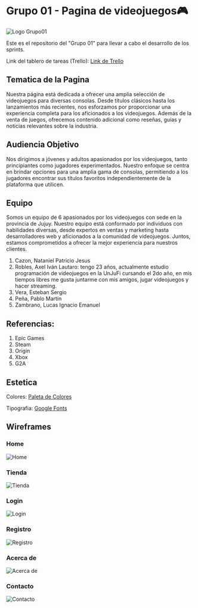# Grupo 01 - Pagina de videojuegos🎮
![Logo Grupo01](https://github.com/LucasIzetta/Grupo1-DH/blob/main/Design/Logo_Grupo01.png)

Este es el repositorio del "Grupo 01" para llevar a cabo el desarrollo de los sprints.

Link del tablero de tareas (Trello): [Link de Trello](https://trello.com/b/P5tUiHOL/grupo1proyecto)

## Tematica de la Pagina
Nuestra página está dedicada a ofrecer una amplia selección de videojuegos para diversas consolas. Desde títulos clásicos hasta los lanzamientos más recientes,
nos esforzamos por proporcionar una experiencia completa para los aficionados a los videojuegos.
Además de la venta de juegos, ofrecemos contenido adicional como reseñas, guías y noticias relevantes sobre la industria.

## Audiencia Objetivo
Nos dirigimos a jóvenes y adultos apasionados por los videojuegos, tanto principiantes como jugadores experimentados.
Nuestro enfoque se centra en brindar opciones para una amplia gama de consolas, permitiendo a los jugadores encontrar sus títulos favoritos independientemente de la plataforma que utilicen.

## Equipo
Somos un equipo de 6 apasionados por los videojuegos con sede en la provincia de Jujuy. Nuestro equipo está conformado por individuos con habilidades diversas, desde expertos en ventas y marketing hasta desarrolladores web y aficionados a la comunidad de videojuegos. Juntos, estamos comprometidos a ofrecer la mejor experiencia para nuestros clientes.

1) Cazon, Nataniel Patricio Jesus
2) Robles, Axel Iván Lautaro: tengo 23 años, actualmente estudio programación de videojuegos en la UnJuFi cursando el 2do año, en mis tiempos libres me gusta juntarme con mis amigos, jugar videojuegos y hacer streaming.
3) Vera, Esteban Sergio
4) Peña, Pablo Martín
5) Zambrano, Lucas Ignacio Emanuel
## Referencias:

1) Epic Games
2) Steam
3) Origin
4) Xbox
5) G2A

## Estetica

Colores: [Paleta de Colores](https://paletadecolores.com.ar/paleta/160d18/23145b/09456c/026f6e/1ca39e/)

Tipografia: [Google Fonts](https://fonts.google.com/specimen/Play)

## Wireframes

### Home

![Home](https://github.com/LucasIzetta/Grupo1-DH/blob/main/Wireframes/Sprint01_Grupo01_Home.png)

### Tienda

![Tienda](https://github.com/LucasIzetta/Grupo1-DH/blob/main/Wireframes/Sprint01_Grupo01_Tienda.png)

### Login

![Login](https://github.com/LucasIzetta/Grupo1-DH/blob/main/Wireframes/Sprint01_Grupo01_Login.png)

### Registro

![Registro](https://github.com/LucasIzetta/Grupo1-DH/blob/main/Wireframes/Sprint01_Grupo01_Registro.png)

### Acerca de

![Acerca de](https://github.com/LucasIzetta/Grupo1-DH/blob/main/Wireframes/Sprint01_Grupo01_AcercaDe.png)

### Contacto

![Contacto](https://github.com/LucasIzetta/Grupo1-DH/blob/main/Wireframes/Sprint01_Grupo01_Contacto.png)
